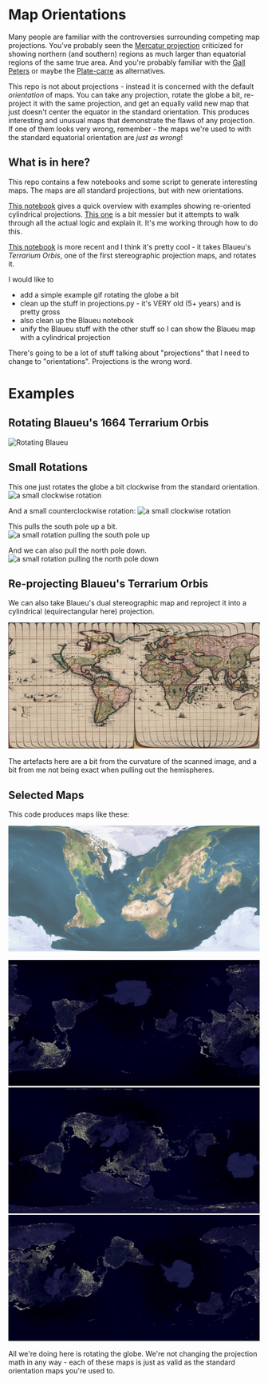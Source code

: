 # Map Orientations

Many people are familiar with the controversies surrounding competing map projections.  You've probably seen the [Mercatur projection](https://en.wikipedia.org/wiki/Mercator_projection) criticized for showing northern (and southern) regions as much larger than equatorial regions of the same true area.  And you're probably familiar with the [Gall Peters](https://en.wikipedia.org/wiki/Gall–Peters_projection) or maybe the [Plate-carre](https://en.wikipedia.org/wiki/Equirectangular_projection) as alternatives.  

This repo is not about projections - instead it is concerned with the default _orientation_ of maps.  You can take any projection, rotate the globe a bit, re-project it with the same projection, and get an equally valid new map that just doesn't center the equator in the standard orientation.  This produces interesting and unusual maps that demonstrate the flaws of any projection.  If one of them looks very wrong, remember - the maps we're used to with the standard equatorial orientation are _just as wrong_!

## What is in here?

This repo contains a few notebooks and some script to generate interesting maps.  The maps are all standard projections, but with new orientations.

[This notebook](notebooks/map_orientations.ipynb) gives a quick overview with examples showing re-oriented cylindrical projections.  [This one](notebooks/explaining_map_orientations.ipynb) is a bit messier but it attempts to walk through all the actual logic and explain it.  It's me working through how to do this. 

[This notebook](notebooks/blaueu_stereographic.ipynb) is more recent and I think it's pretty cool - it takes Blaueu's _Terrarium Orbis_, one of the first stereographic projection maps, and rotates it.

I would like to
  * add a simple example gif rotating the globe a bit
  * clean up the stuff in projections.py - it's VERY old (5+ years) and is pretty gross
  * also clean up the Blaueu notebook 
  * unify the Blaueu stuff with the other stuff so I can show the Blaueu map with a cylindrical projection
  
There's going to be a lot of stuff talking about "projections" that I need to change to "orientations".  Projections is the wrong word.

# Examples

##  Rotating Blaueu's 1664 Terrarium Orbis

![Rotating Blaueu](readme_images/blaueu_framed.gif)

## Small Rotations

This one just rotates the globe a bit clockwise from the standard orientation.
![a small clockwise rotation](readme_images/smallxminus.png)

And a small counterclockwise rotation:
![a small clockwise rotation](readme_images/smallxplus.png)

This pulls the south pole up a bit.
![a small rotation pulling the south pole up](readme_images/smallyplus.png)

And we can also pull the north pole down.
![a small rotation pulling the north pole down](readme_images/smallyminus.png)


## Re-projecting Blaueu's Terrarium Orbis

We can also take Blaueu's dual stereographic map and reproject it into a cylindrical (equirectangular here) projection.

![An equirectangular Terrarium Orbis](readme_images/equirectangular_terrarium_orbis.jpg)

The artefacts here are a bit from the curvature of the scanned image, and a bit from me not being exact when pulling out the hemispheres.

##  Selected Maps

This code produces maps like these:

![A Normal Map, With the Earth Rotated South](readme_images/downmap.png)


![Lights Map with a Random Rotation](readme_images/lights7.jpg)
![Lights Map with a Random Rotation](readme_images/lights10.jpg)
![Lights Map with a Random Rotation](readme_images/lights3.jpg)

All we're doing here is rotating the globe.  We're not changing the projection math in any way - each of these maps is just as valid as the standard orientation maps you're used to.

